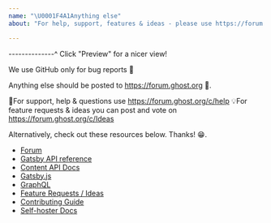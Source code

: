 ```yaml
---
name: "\U0001F4A1Anything else"
about: "For help, support, features & ideas - please use https://forum.ghost.org \U0001F46B "

---
```


--------------^ Click "Preview" for a nicer view!

We use GitHub only for bug reports 🐛

Anything else should be posted to https://forum.ghost.org 👫.

🚨For support, help & questions use https://forum.ghost.org/c/help
💡For feature requests & ideas you can post and vote on https://forum.ghost.org/c/Ideas

Alternatively, check out these resources below. Thanks! 😁.

- [Forum](https://forum.ghost.org/c/help)
- [Gatsby API reference](https://docs.ghost.org/api/gatsby/)
- [Content API Docs](https://docs.ghost.org/api/content/)
- [Gatsby.js](https://www.gatsbyjs.org)
- [GraphQL](https://graphql.org/)
- [Feature Requests / Ideas](https://forum.ghost.org/c/Ideas)
- [Contributing Guide](https://docs.ghost.org/docs/contributing)
- [Self-hoster Docs](https://docs.ghost.org/)
